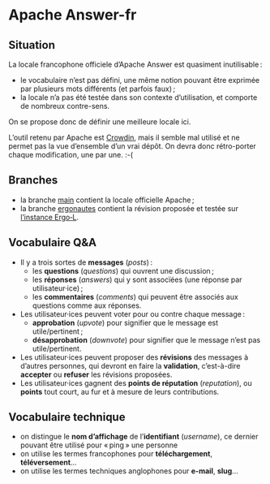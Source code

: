 # Apache Answer-fr

## Situation

La locale francophone officiele d’Apache Answer est quasiment inutilisable :
- le vocabulaire n’est pas défini, une même notion pouvant être exprimée par plusieurs mots différents (et parfois faux) ;
- la locale n’a pas été testée dans son contexte d’utilisation, et comporte de nombreux contre-sens.

On se propose donc de définir une meilleure locale ici.

L’outil retenu par Apache est [Crowdin](https://crowdin.com/project/answer/fr), mais il semble mal utilisé et ne permet pas la vue d’ensemble d’un vrai dépôt. On devra donc rétro-porter chaque modification, une par une. :-( 

## Branches

- la branche [main](https://github.com/fabi1cazenave/ApacheAnswerL10nFr) contient la locale officielle Apache ;
- la branche [ergonautes](https://github.com/fabi1cazenave/ApacheAnswerL10nFr/tree/ergonautes) contient la révision proposée et testée sur [l’instance Ergo‑L](http://37.59.115.120:1664/).

## Vocabulaire Q&A

- Il y a trois sortes de **messages** (*posts*) : 
  - les **questions** (*questions*) qui ouvrent une discussion ;
  - les **réponses** (*answers*) qui y sont assocïées (une réponse par utilisateur·ice) ;
  - les **commentaires** (*comments*) qui peuvent être associés aux questions comme aux réponses.
- Les utilisateur·ices peuvent voter pour ou contre chaque message : 
  - **approbation** (*upvote*) pour signifier que le message est utile/pertinent ;
  - **désapprobation** (*downvote*) pour signifier que le message n’est pas utile/pertinent.
- Les utilisateur·ices peuvent proposer des **révisions** des messages à d’autres personnes, qui devront en faire la **validation**, c’est-à-dire **accepter** ou **refuser** les révisions proposées. 
- Les utilisateur·ices gagnent des **points de réputation** (*reputation*), ou **points** tout court, au fur et à mesure de leurs contributions.

## Vocabulaire technique

- on distingue le **nom d’affichage** de l’**identifiant** (*username*), ce dernier pouvant être utilisé pour « ping » une personne
- on utilise les termes francophones pour **téléchargement**, **téléversement**…
- on utilise les termes techniques anglophones pour **e-mail**, **slug**…
